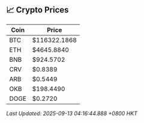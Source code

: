 ## 📈 Crypto Prices

| Coin | Price |
| ---- | ----- |
| BTC | $116322.1868 |
| ETH | $4645.8840 |
| BNB | $924.5702 |
| CRV | $0.8389 |
| ARB | $0.5449 |
| OKB | $198.4490 |
| DOGE | $0.2720 |

_Last Updated: 2025-09-13 04:16:44.888 +0800 HKT_